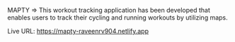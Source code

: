 MAPTY =>
This workout tracking application has been developed that enables users to track their cycling and running workouts by utilizing maps.

Live URL: https://mapty-raveenrv904.netlify.app
